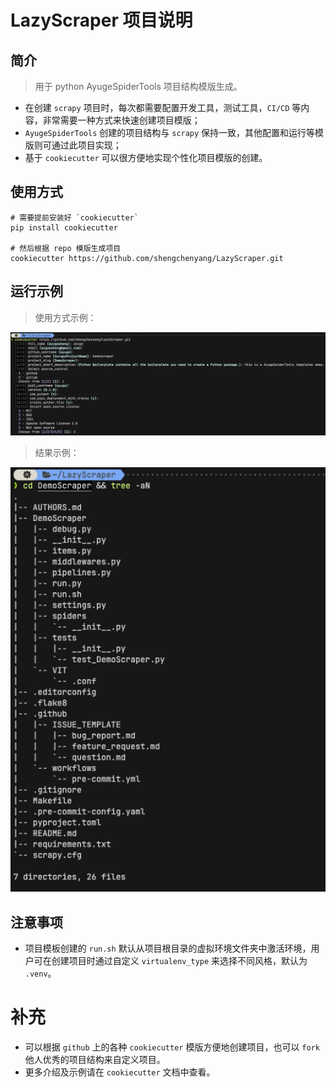 # LazyScraper 项目说明

## 简介

> 用于 python AyugeSpiderTools 项目结构模版生成。

- 在创建 `scrapy` 项目时，每次都需要配置开发工具，测试工具，`CI/CD` 等内容，非常需要一种方式来快速创建项目模版；
- `AyugeSpiderTools` 创建的项目结构与 `scrapy` 保持一致，其他配置和运行等模版则可通过此项目实现；
- 基于 `cookiecutter` 可以很方便地实现个性化项目模版的创建。

## 使用方式

```shell
# 需要提前安装好 `cookiecutter`
pip install cookiecutter

# 然后根据 repo 模版生成项目
cookiecutter https://github.com/shengchenyang/LazyScraper.git
```

## 运行示例

> 使用方式示例：

![LazyScraper-use.png](./examples/LazyScraper-use.png)

> 结果示例：

![LazyScraper-result.png](./examples/LazyScraper-result.png)

## 注意事项

- 项目模板创建的 `run.sh` 默认从项目根目录的虚拟环境文件夹中激活环境，用户可在创建项目时通过自定义 `virtualenv_type` 来选择不同风格，默认为 `.venv`。

# 补充

- 可以根据 `github` 上的各种 `cookiecutter` 模版方便地创建项目，也可以 `fork` 他人优秀的项目结构来自定义项目。
- 更多介绍及示例请在 `cookiecutter` 文档中查看。
